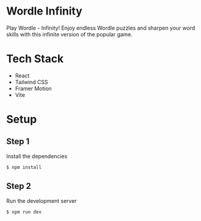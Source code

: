 # Wordle Infinity

Play Wordle - Infinity! Enjoy endless Wordle puzzles and sharpen your word skills with this infinite version of the popular game.

# Tech Stack
- React
- Tailwind CSS
- Framer Motion
- Vite

# Setup

## Step 1
Install the dependencies

```bash
$ npm install
```

## Step 2
Run the development server

```bash
$ npm run dev
```
